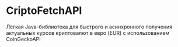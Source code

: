 # CriptoFetchAPI
Лёгкая Java-библиотека для быстрого и асинхронного получения актуальных курсов криптовалют в евро (EUR) с использованием CoinGeckoAPI
